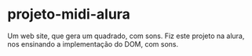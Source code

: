 # projeto-midi-alura
Um web site, que gera um quadrado, com sons.
Fiz este projeto na alura, nos ensinando a implementação do DOM, com sons.
